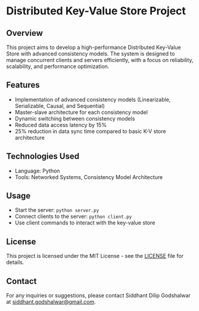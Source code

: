 # Distributed Key-Value Store Project

## Overview
This project aims to develop a high-performance Distributed Key-Value Store with advanced consistency models. The system is designed to manage concurrent clients and servers efficiently, with a focus on reliability, scalability, and performance optimization.

## Features
- Implementation of advanced consistency models (Linearizable, Serializable, Causal, and Sequential)
- Master-slave architecture for each consistency model
- Dynamic switching between consistency models
- Reduced data access latency by 15%
- 25% reduction in data sync time compared to basic K-V store architecture

## Technologies Used
- Language: Python
- Tools: Networked Systems, Consistency Model Architecture

## Usage
- Start the server: `python server.py`
- Connect clients to the server: `python client.py`
- Use client commands to interact with the key-value store


## License
This project is licensed under the MIT License - see the [LICENSE](LICENSE) file for details.

## Contact
For any inquiries or suggestions, please contact Siddhant Dilip Godshalwar at siddhant.godshalwar@gmail.com.
